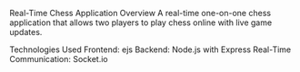 Real-Time Chess Application
Overview
A real-time one-on-one chess application that allows two players to play chess online with live game updates.

Technologies Used
Frontend: ejs
Backend: Node.js with Express
Real-Time Communication: Socket.io
